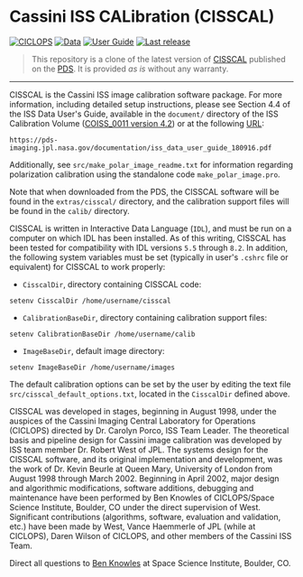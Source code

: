 Cassini ISS CALibration (CISSCAL)
=================================

[![CICLOPS](https://img.shields.io/badge/Website-CICLOPS-blue.svg)][ciclops]
[![Data](https://img.shields.io/badge/Data-PDS-blue.svg)][pds]
[![User Guide](https://img.shields.io/badge/User%20guide-PDF-green.svg)][user_guide]
[![Last release](https://img.shields.io/github/release/seignovert/cisscal.svg)][last-release]

[ciclops]: ciclops.org/sci/cisscal.php
[pds]: https://pds-imaging.jpl.nasa.gov/data/cassini/cassini_orbiter/coiss_0011_v4.2/
[user_guide]: https://pds-imaging.jpl.nasa.gov/documentation/iss_data_user_guide_180916.pdf
[last-release]: https://github.com/seignovert/cisscal/releases/latest

> This repository is a clone of the latest version of [CISSCAL][ciclops] published on the [PDS][pds].
> It is provided _as is_ without any warranty.

---

CISSCAL is the Cassini ISS image calibration software package. For more
information, including detailed setup instructions, please see Section 4.4
of the ISS Data User's Guide, available in the `document/` directory of the
ISS Calibration Volume ([COISS_0011 version 4.2][pds]) or at the following [URL][user_guide]:

```
https://pds-imaging.jpl.nasa.gov/documentation/iss_data_user_guide_180916.pdf
```

Additionally, see `src/make_polar_image_readme.txt` for information regarding
polarization calibration using the standalone code `make_polar_image.pro`.

Note that when downloaded from the PDS, the CISSCAL software will be found in
the `extras/cisscal/` directory, and the calibration support files will be
found in the `calib/` directory.

CISSCAL is written in Interactive Data Language (`IDL`), and must be run on a
computer on which IDL has been installed. As of this writing, CISSCAL has
been tested for compatibility with IDL versions `5.5` through `8.2`. In addition,
the following system variables must be set (typically in user's `.cshrc` file
or equivalent) for CISSCAL to work properly:

- `CisscalDir`, directory containing CISSCAL code:
```
setenv CisscalDir /home/username/cisscal
```

- `CalibrationBaseDir`, directory containing calibration support files:
```
setenv CalibrationBaseDir /home/username/calib
```

- `ImageBaseDir`, default image directory:
```
setenv ImageBaseDir /home/username/images
```

The default calibration options can be set by the user by editing the text
file `src/cisscal_default_options.txt`, located in the `CisscalDir` defined above.

CISSCAL was developed in stages, beginning in August 1998, under the auspices
of the Cassini Imaging Central Laboratory for Operations (CICLOPS) directed
by Dr. Carolyn Porco, ISS Team Leader. The theoretical basis and pipeline
design for Cassini image calibration was developed by ISS team member Dr.
Robert West of JPL. The systems design for the CISSCAL software, and its
original implementation and development, was the work of Dr. Kevin Beurle at
Queen Mary, University of London from August 1998 through March 2002.
Beginning in April 2002, major design and algorithmic modifications, software
additions, debugging and maintenance have been performed by Ben Knowles of
CICLOPS/Space Science Institute, Boulder, CO under the direct supervision of
West.  Significant contributions (algorithms, software, evaluation and
validation, etc.) have been made by West, Vance Haemmerle of JPL (while at
CICLOPS), Daren Wilson of CICLOPS, and other members of the Cassini ISS Team.

Direct all questions to [Ben Knowles][Knowles] at Space Science Institute, Boulder, CO.

[Knowles]: mailto:ben.cisscal@gmail.com